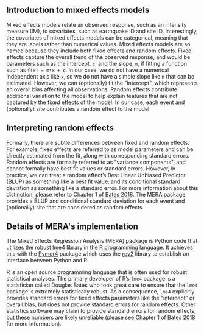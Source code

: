## Introduction to mixed effects models

Mixed effects models relate an observed response, such as an intensity measure (IM), to covariates, such as earthquake 
ID and site ID. Interestingly, the covariates of mixed effects models can be categorical, meaning that they are labels 
rather than numerical values. Mixed effects models are so named because they include both fixed effects and random 
effects. Fixed effects capture the overall trend of the observed response, and would be parameters such as the 
intercept, `c`, and the slope, `m`, if fitting a function such as `f(x) = m*x + c`. In our case, we do not have a 
numerical independent axis like `x`, so we do not have a simple slope like `m` that can be estimated. However, we can 
(optionally) fit the "intercept", which represents an overall bias affecting all observations. Random 
effects contribute additional variation to the model to help explain features that are not captured by the fixed effects 
of the model. In our case, each event and (optionally) site contributes a random effect to the model.

## Interpreting random effects

Formally, there are subtle differences between fixed and random effects. For example, fixed effects are referred to as 
model parameters and can be directly estimated from the fit, along with corresponding standard errors. Random effects 
are formally referred to as "variance components", and cannot formally have best fit values or standard errors. 
However, in practice, we can treat a random effect’s Best Linear Unbiased Predictor (BLUP) as something like a best 
fit value, and its conditional standard deviation as something like a standard error. For more information about 
this distinction, please refer to Chapter 1 of 
[Bates 2018](https://people.math.ethz.ch/~maechler/MEMo-pages/lMMwR.pdf). 
The MERA package provides a BLUP and conditional standard deviation for each event and (optionally) site that are 
considered as random effects.

## Details of MERA's implementation

The Mixed Effects Regression Analysis (MERA) package is Python code that utilizes the 
robust [lme4](https://github.com/lme4/lme4) library in 
the [R programming language](https://www.r-project.org/about.html). It achieves this with 
the [Pymer4](https://github.com/ejolly/pymer4) package which uses the [rpy2](https://github.com/rpy2/rpy2)
library to establish an interface between Python and R.

R is an open source programming language that is often used for robust statistical analyses. 
The primary developer of R’s `lme4` package is a statistician called Douglas Bates who took great care to ensure that 
the `lme4` package is extremely statistically robust. As a consequence, `lme4` explicitly provides standard errors for 
fixed effects parameters like the “intercept” or overall bias, but does not provide standard errors for random effects. 
Other statistics software may claim to provide standard errors for random effects, but these numbers are likely 
unreliable 
(please see Chapter 1 of [Bates 2018](https://people.math.ethz.ch/~maechler/MEMo-pages/lMMwR.pdf) for more information).

